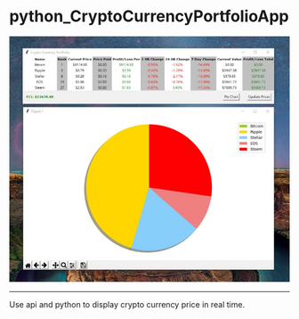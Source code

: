 # python_CryptoCurrencyPortfolioApp

![image](https://github.com/ChiShengChen/python_CryptoCurrencyPortfolioApp/raw/master/pycrytpoDemo.jpg)

****
Use api and python to display crypto currency price in real time.
